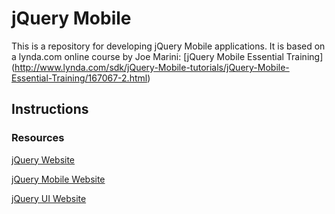 jQuery Mobile
=============
This is a repository for developing jQuery Mobile applications. It is based on a lynda.com online course by Joe Marini: [jQuery Mobile Essential Training] (http://www.lynda.com/sdk/jQuery-Mobile-tutorials/jQuery-Mobile-Essential-Training/167067-2.html)

## Instructions

### Resources
[jQuery Website](http://jquery.com/)

[jQuery Mobile Website](http://jquerymobile.com/)

[jQuery UI Website](http://jqueryui.com/)
